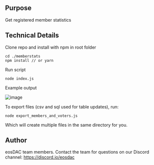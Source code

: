 ## Purpose
Get registered member statistics

## Technical Details

Clone repo and install with npm in root folder
```
cd ./memberstats
npm install // or yarn
```
Run script
```
node index.js
```
Example output

![image](https://user-images.githubusercontent.com/5130772/44960675-ed8cf200-af03-11e8-9973-8f747a380722.png)

To export files (csv and sql used for table updates), run:

```
node export_members_and_voters.js
```
Which will create multiple files in the same directory for you.


## Author
eosDAC team members. Contact the team for questions on our Discord channel: https://discord.io/eosdac
